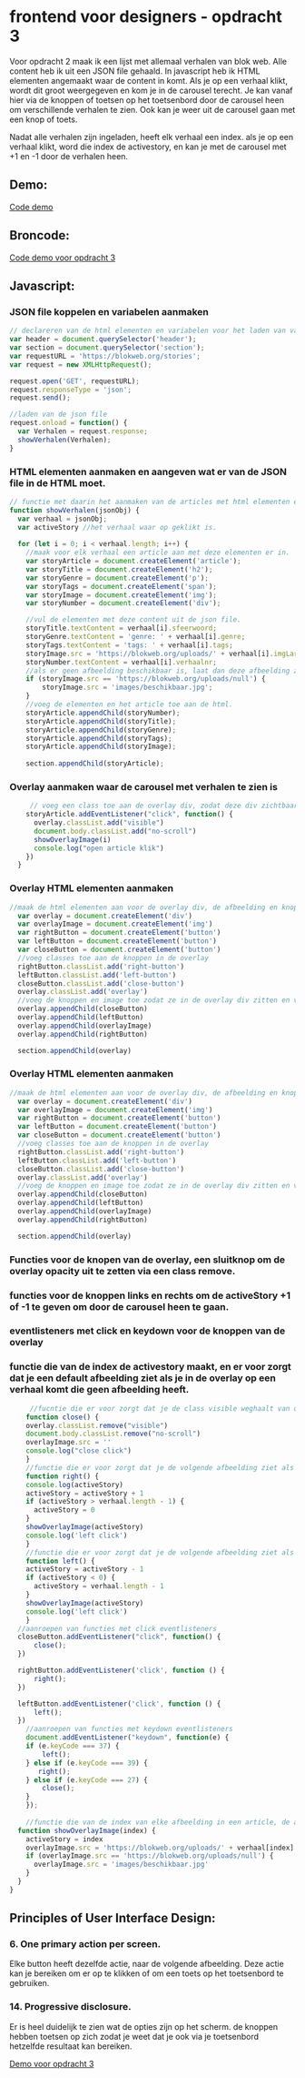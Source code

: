 # frontend voor designers - opdracht 3
Voor opdracht 2 maak ik een lijst met allemaal verhalen van blok web. Alle content heb ik uit een JSON file gehaald. In javascript heb ik HTML elementen angemaakt waar de content in komt. Als je op een verhaal klikt, wordt dit groot weergegeven en kom je in de carousel terecht. Je kan vanaf hier via de knoppen of toetsen op het toetsenbord door de carousel heen om verschillende verhalen te zien. Ook kan je weer uit de carousel gaan met een knop of toets.

Nadat alle verhalen zijn ingeladen, heeft elk verhaal een index. als je op een verhaal klikt, word die index de activestory, en kan je met de carousel met +1 en -1 door de verhalen heen.
## Demo:

[Code demo](https://github.com/Simonderooij/frontendvoordesigners/tree/master/opdracht3/V7)

## Broncode:

[Code demo voor opdracht 3](https://github.com/Simonderooij/frontendvoordesigners/tree/master/opdracht3/V7)

## Javascript:

### JSON file koppelen en variabelen aanmaken
```javascript
// declareren van de html elementen en variabelen voor het laden van van de json file.
var header = document.querySelector('header');
var section = document.querySelector('section');
var requestURL = 'https://blokweb.org/stories';
var request = new XMLHttpRequest();

request.open('GET', requestURL);
request.responseType = 'json';
request.send();

//laden van de json file
request.onload = function() {
  var Verhalen = request.response;
  showVerhalen(Verhalen);
}
```
### HTML elementen aanmaken en aangeven wat er van de JSON file in de HTML moet.
```javascript
// functie met daarin het aanmaken van de articles met html elementen er in per verhaal, en de overlay met knoppen aanmaken.
function showVerhalen(jsonObj) {
  var verhaal = jsonObj;
  var activeStory //het verhaal waar op geklikt is.
      
  for (let i = 0; i < verhaal.length; i++) {
    //maak voor elk verhaal een article aan met deze elementen er in.
    var storyArticle = document.createElement('article');
    var storyTitle = document.createElement('h2');
    var storyGenre = document.createElement('p');
    var storyTags = document.createElement('span');
    var storyImage = document.createElement('img');
    var storyNumber = document.createElement('div');

    //vul de elementen met deze content uit de json file.
    storyTitle.textContent = verhaal[i].sfeerwoord;
    storyGenre.textContent = 'genre: ' + verhaal[i].genre;
    storyTags.textContent = 'tags: ' + verhaal[i].tags;
    storyImage.src = 'https://blokweb.org/uploads/' + verhaal[i].imgLarge;
    storyNumber.textContent = verhaal[i].verhaalnr;
    //als er geen afbeelding beschikbaar is, laat dan deze afbeelding zien.
    if (storyImage.src == 'https://blokweb.org/uploads/null') {
        storyImage.src = 'images/beschikbaar.jpg';
    }
    //voeg de elementen en het article toe aan de html.    
    storyArticle.appendChild(storyNumber);
    storyArticle.appendChild(storyTitle);
    storyArticle.appendChild(storyGenre);
    storyArticle.appendChild(storyTags);
    storyArticle.appendChild(storyImage);
    
    section.appendChild(storyArticle);
```
### Overlay aanmaken waar de carousel met verhalen te zien is
```javascript
     // voeg een class toe aan de overlay div, zodat deze div zichtbaar word als je op een article drukt. ook de class no-scroll word toegevoegd zodat je niet de achtergrond kan blijven scrollen
    storyArticle.addEventListener("click", function() {
      overlay.classList.add("visible")
      document.body.classList.add("no-scroll")
      showOverlayImage(i)
      console.log("open article klik")
    })
  }
```

### Overlay HTML elementen aanmaken 
```javascript
//maak de html elementen aan voor de overlay div, de afbeelding en knoppen in de overlay om door de verhalen te gaan.
  var overlay = document.createElement('div')
  var overlayImage = document.createElement('img')
  var rightButton = document.createElement('button')
  var leftButton = document.createElement('button')
  var closeButton = document.createElement('button')
  //voeg classes toe aan de knoppen in de overlay
  rightButton.classList.add('right-button')
  leftButton.classList.add('left-button')
  closeButton.classList.add('close-button')
  overlay.classList.add('overlay')
  //voeg de knoppen en image toe zodat ze in de overlay div zitten en voeg de overlay zelf toe aan de section.
  overlay.appendChild(closeButton)
  overlay.appendChild(leftButton)
  overlay.appendChild(overlayImage)
  overlay.appendChild(rightButton)

  section.appendChild(overlay)
```

### Overlay HTML elementen aanmaken 
```javascript
//maak de html elementen aan voor de overlay div, de afbeelding en knoppen in de overlay om door de verhalen te gaan.
  var overlay = document.createElement('div')
  var overlayImage = document.createElement('img')
  var rightButton = document.createElement('button')
  var leftButton = document.createElement('button')
  var closeButton = document.createElement('button')
  //voeg classes toe aan de knoppen in de overlay
  rightButton.classList.add('right-button')
  leftButton.classList.add('left-button')
  closeButton.classList.add('close-button')
  overlay.classList.add('overlay')
  //voeg de knoppen en image toe zodat ze in de overlay div zitten en voeg de overlay zelf toe aan de section.
  overlay.appendChild(closeButton)
  overlay.appendChild(leftButton)
  overlay.appendChild(overlayImage)
  overlay.appendChild(rightButton)

  section.appendChild(overlay)
```

### Functies voor de knopen van de overlay, een sluitknop om de overlay opacity uit te zetten via een class remove.
### functies voor de knoppen links en rechts om de activeStory +1 of -1 te geven om door de carousel heen te gaan.
### eventlisteners met click en keydown voor de knoppen van de overlay
### functie die van de index de activestory maakt, en er voor zorgt dat je een default afbeelding ziet als je in de overlay op een verhaal komt die geen afbeelding heeft.
```javascript
     //fucntie die er voor zorgt dat je de class visible weghaalt van overlay, waardoor hij weer weg gaat. ook de class no-scroll word weggehaald zodat je weer door de hele pagina kan scrollen.
    function close() {
    overlay.classList.remove("visible")
    document.body.classList.remove("no-scroll")
    overlayImage.src = ''
    console.log("close click")   
    }
    //functie die er voor zorgt dat je de volgende afbeelding ziet als je op de rechterknop of toets drukt.
    function right() {
    console.log(activeStory)
    activeStory = activeStory + 1
    if (activeStory > verhaal.length - 1) {
      activeStory = 0
    }
    showOverlayImage(activeStory)
    console.log('left click')
    }
    //functie die er voor zorgt dat je de volgende afbeelding ziet als je op de linkerknop of toets drukt.
    function left() {
    activeStory = activeStory - 1
    if (activeStory < 0) {
      activeStory = verhaal.length - 1
    }
    showOverlayImage(activeStory)
    console.log('left click')
    }
  //aanroepen van functies met click eventlisteners  
  closeButton.addEventListener("click", function() {
      close();
  })

  rightButton.addEventListener('click', function () {
      right();
  })

  leftButton.addEventListener('click', function () {
      left();
  })
    //aanroepen van functies met keydown eventlisteners
    document.addEventListener("keydown", function(e) {
    if (e.keyCode === 37) {
        left();
    } else if (e.keyCode === 39) {
       right();
    } else if (e.keyCode === 27) {
        close();
    }
    });
    
    //functie die van de index van elke afbeelding in een article, de activeStory maakt, hierdoor kan je de activeStory + 1, of -1 geven waardoor je in de overlay met de knoppen door alle verhalen kan gaan. Ook in de overlay kijkt hij of de image beschikbaar is en laat anders een default afbeelding zien.
  function showOverlayImage(index) {
    activeStory = index
    overlayImage.src = 'https://blokweb.org/uploads/' + verhaal[index].imgLarge
    if (overlayImage.src == 'https://blokweb.org/uploads/null') {
      overlayImage.src = 'images/beschikbaar.jpg'
    }
  }
}
```
## Principles of User Interface Design:

### 6. One primary action per screen.
Elke button heeft dezelfde actie, naar de volgende afbeelding. Deze actie kan je bereiken om er op te klikken of om een toets op het toetsenbord te gebruiken.
### 14. Progressive disclosure.
Er is heel duidelijk te zien wat de opties zijn op het scherm. de knoppen hebben toetsen op zich zodat je weet dat je ook via je toetsenbord hetzelfde resultaat kan bereiken.



[Demo voor opdracht 3](https://simonderooij.github.io/frontendvoordesigners/opdracht3/V7)
